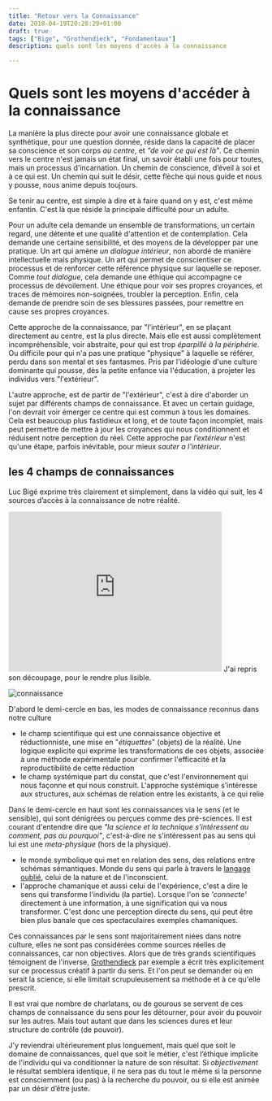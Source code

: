```yaml
---
title: "Retour vers la Connaissance"
date: 2018-04-19T20:28:29+01:00
draft: true
tags: ["Bige", "Grothendieck", "Fondamentaux"]
description: quels sont les moyens d'accès à la connaissance

---
```


# Quels sont les moyens d'accéder à la connaissance

La manière la plus directe pour avoir une connaissance globale et synthétique, pour une question donnée, réside dans la capacité de placer sa conscience et son corps *au centre*, et *"de voir ce qui est là"*. Ce chemin vers le centre n'est jamais un état final, un savoir établi une fois pour toutes, mais un processus d'incarnation. Un chemin de conscience, d’éveil à soi et à ce qui est. Un chemin qui suit le désir, cette flèche qui nous guide et nous y pousse, nous anime depuis toujours.
<!--more-->

Se tenir au centre, est simple à dire et à faire quand on y est, c'est même enfantin. C'est là que réside la principale difficulté pour un adulte.

Pour un adulte cela demande un ensemble de transformations, un certain regard, une détente et une qualité d'attention et de contemplation. Cela demande une certaine sensibilité, et des moyens de la développer par une pratique. Un art qui amène *un dialogue intérieur*, non abordé de manière intellectuelle mais physique. Un art qui permet de conscientiser ce processus et de renforcer cette référence physique sur laquelle se reposer. Comme *tout dialogue*, cela demande une éthique qui accompagne ce processus de dévoilement. Une éthique pour voir ses propres croyances, et traces de mémoires non-soignées, troubler la perception. Enfin, cela demande de prendre soin de ses blessures passées, pour remettre en cause ses propres croyances.

Cette approche de la connaissance, par "l'intérieur", en se plaçant directement au centre, est la plus directe. Mais elle est aussi complètement incompréhensible, voir abstraite, pour qui est trop *éparpillé à la périphérie*. Ou difficile pour qui n'a pas une pratique "physique" à laquelle se référer, perdu dans son mental et ses fantasmes. Pris par l'idéologie d'une culture dominante qui pousse, dès la petite enfance via l'éducation, à projeter les individus vers "l'extérieur".

L'autre approche, est de partir de "l'extérieur", c'est à dire d'aborder un sujet par différents champs de connaissance. Et avec un certain guidage, l'on devrait voir émerger ce centre qui est commun à tous les domaines. Cela est beaucoup plus fastidieux et long, et de toute façon incomplet, mais peut permettre de mettre à jour les croyances qui nous conditionnent et réduisent notre perception du réel. Cette approche par *l’extérieur* n'est qu'une étape, parfois inévitable, pour mieux *sauter a l'intérieur*.

## les 4 champs de connaissances

Luc Bigé exprime très clairement et simplement, dans la vidéo qui suit, les 4 sources d’accès à la connaissance de notre réalité.

<iframe width="420" height="315" src="https://www.youtube.com/embed/Lajkf2UvS-I" frameborder="0" allowfullscreen class="aligncenter"></iframe> 
J'ai repris son découpage, pour le rendre plus lisible.

![connaissance][1]

D'abord le demi-cercle en bas, les modes de connaissance reconnus dans notre culture

*   le champ scientifique qui est une connaissance objective et réductionniste, une mise en "*étiquettes*" (objets) de la réalité. Une logique explicite qui exprime les transformations de ces objets, associée à une méthode expérimentale pour confirmer l'efficacité et la reproductibilité de cette réduction 
*   le champ systémique part du constat, que c'est l'environnement qui nous façonne et qui nous construit. L'approche systémique s’intéresse aux structures, aux schémas de relation entre les existants, à ce qui relie

Dans le demi-cercle en haut sont les connaissances via le sens (et le sensible), qui sont dénigrées ou perçues comme des pré-sciences. Il est courant d'entendre dire que *"la science et la technique s’intéressent au comment, pas au pourquoi"*, c'est-à-dire ne s'intéressent pas au sens qui lui est une *meta-physique* (hors de la physique).

*   le monde symbolique qui met en relation des sens, des relations entre schémas sémantiques. Monde du sens qui parle à travers le [langage oublié][2], celui de la nature et de l'inconscient.
*   l'approche chamanique et aussi celui de l'expérience, c'est a dire le sens qui transforme l'individu (la partie). Lorsque l'on se *'connecte'* directement à une information, à une signification qui va nous transformer. C'est donc une perception directe du sens, qui peut être bien plus banale que ces spectaculaires exemples chamaniques.

Ces connaissances par le sens sont majoritairement niées dans notre culture, elles ne sont pas considérées comme sources réelles de connaissances, car non objectives. Alors que de très grands scientifiques témoignent de l'inverse, [Grothendieck][3] par exemple a écrit très explicitement sur ce processus créatif à partir du sens. Et l'on peut se demander où en serait la science, si elle limitait scrupuleusement sa méthode et à ce qu'elle prescrit.

Il est vrai que nombre de charlatans, ou de gourous se servent de ces champs de connaissance du sens pour les détourner, pour avoir du pouvoir sur les autres. Mais tout autant que dans les sciences dures et leur structure de contrôle (de pouvoir).

J'y reviendrai ultérieurement plus longuement, mais quel que soit le domaine de connaissances, quel que soit le métier, c'est l’éthique implicite de l'individu qui va conditionner la nature de son résultat. Si *objectivement* le résultat semblera identique, il ne sera pas du tout le même si la personne est consciemment (ou pas) à la recherche du pouvoir, ou si elle est animée par un désir d’être juste.

 [1]: /img/Bige-Connaissances.png
 [2]: http://www.payot-rivages.net/livre_Le-Langage-oublie--Erich-Fromm_ean13_9782228895750.html
 [3]: http://consciencesansobjet.blogspot.fr/2014/11/autour-dalexandre-grothendieck.html